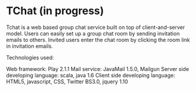 TChat (in progress)
=====

Tchat is a web based group chat service built on top of client-and-server model. 
Users can easily set up a group chat room by sending invitation emails to others.
Invited users enter the chat room by clicking the room link in invitation emails.

Technologies used:

Web framework: Play 2.1.1
Mail service: JavaMail 1.5.0, Mailgun
Server side developing language: scala, java 1.6
Client side developing language: HTML5, javascript, CSS, Twitter BS3.0, jquery 1.10





